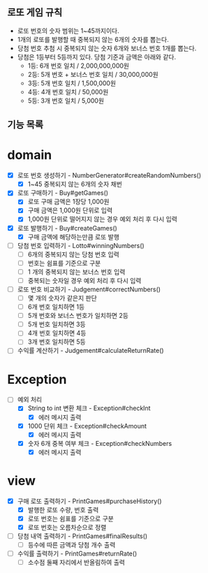 ## 로또 게임 규칙
- 로또 번호의 숫자 범위는 1~45까지이다.
- 1개의 로또를 발행할 때 중복되지 않는 6개의 숫자를 뽑는다.
- 당첨 번호 추첨 시 중복되지 않는 숫자 6개와 보너스 번호 1개를 뽑는다.
- 당첨은 1등부터 5등까지 있다. 당첨 기준과 금액은 아래와 같다.
    - 1등: 6개 번호 일치 / 2,000,000,000원
    - 2등: 5개 번호 + 보너스 번호 일치 / 30,000,000원
    - 3등: 5개 번호 일치 / 1,500,000원
    - 4등: 4개 번호 일치 / 50,000원
    - 5등: 3개 번호 일치 / 5,000원


## 기능 목록
# domain
- [x] 로또 번호 생성하기 - NumberGenerator#createRandomNumbers()
  - [x] 1~45 중복되지 않는 6개의 숫자 채번

- [x] 로또 구매하기 - Buy#getGames()
  - [x] 로또 구매 금액은 1장당 1,000원
  - [x] 구매 금액은 1,000원 단위로 입력
  - [x] 1,000원 단위로 떨어지지 않는 경우 예외 처리 후 다시 입력

- [x] 로또 발행하기 - Buy#createGames()
  - [x] 구매 금액에 해당하는만큼 로또 발행

- [ ] 당첨 번호 입력하기 - Lotto#winningNumbers()
  - [ ] 6개의 중복되지 않는 당첨 번호 입력
  - [ ] 번호는 쉼표를 기준으로 구분
  - [ ] 1 개의 중복되지 않는 보너스 번호 입력
  - [ ] 중복되는 숫자일 경우 예외 처리 후 다시 입력

- [ ] 로또 번호 비교하기 - Judgement#correctNumbers()
  - [ ] 몇 개의 숫자가 같은지 판단
  - [ ] 6개 번호 일치하면 1등
  - [ ] 5개 번호와 보너스 번호가 일치하면 2등
  - [ ] 5개 번호 일치하면 3등
  - [ ] 4개 번호 일치하면 4등
  - [ ] 3개 번호 일치하면 5등

- [ ] 수익률 계산하기 - Judgement#calculateReturnRate()

# Exception
- [ ] 예외 처리
  - [x] String to int 변환 체크 - Exception#checkInt
    - [x] 에러 메시지 출력
  - [x] 1000 단위 체크 - Exception#checkAmount
    - [x] 에러 메시지 출력
  - [x] 숫자 6개 중복 여부 체크 - Exception#checkNumbers
    - [x] 에러 메시지 출력

# view
- [x] 구매 로또 출력하기 - PrintGames#purchaseHistory()
  - [x] 발행한 로또 수량, 번호 출력
  - [x] 로또 번호는 쉼표를 기준으로 구분
  - [x] 로또 번호는 오름차순으로 정렬

- [ ] 당첨 내역 출력하기 - PrintGames#finalResults()
  - [ ] 등수에 따른 금액과 당첨 개수 출력

- [ ] 수익률 출력하기 - PrintGames#returnRate()
  - [ ] 소수점 둘째 자리에서 반올림하여 출력